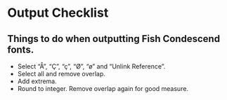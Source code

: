 # Output Checklist

## Things to do when outputting Fish Condescend fonts.

- Select “Å”, “Ç”, “ç”, “Ø”, “ø” and “Unlink Reference”.
- Select all and remove overlap.
- Add extrema.
- Round to integer. Remove overlap again for good measure.
